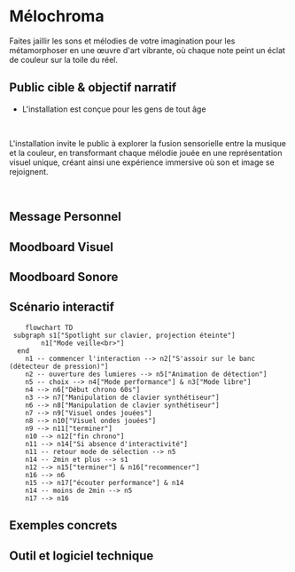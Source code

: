 # Mélochroma
Faites jaillir les sons et mélodies de votre imagination pour les métamorphoser en une œuvre d'art vibrante, où chaque note peint un éclat de couleur sur la toile du réel.

## Public cible & objectif narratif
- L'installation est conçue pour les gens de tout âge

<br>

L'installation invite le public à explorer la fusion sensorielle entre la musique et la couleur, en transformant chaque mélodie jouée en une représentation visuel unique, créant ainsi une expérience immersive où son et image se rejoignent.

<br>

## Message Personnel

## Moodboard Visuel

## Moodboard Sonore

## Scénario interactif

```mermaid
    flowchart TD
 subgraph s1["Spotlight sur clavier, projection éteinte"]
        n1["Mode veille<br>"]
  end
    n1 -- commencer l'interaction --> n2["S'assoir sur le banc (détecteur de pression)"]
    n2 -- ouverture des lumieres --> n5["Animation de détection"]
    n5 -- choix --> n4["Mode performance"] & n3["Mode libre"]
    n4 --> n6["Début chrono 60s"]
    n3 --> n7["Manipulation de clavier synthétiseur"]
    n6 --> n8["Manipulation de clavier synthétiseur"]
    n7 --> n9["Visuel ondes jouées"]
    n8 --> n10["Visuel ondes jouées"]
    n9 --> n11["terminer"]
    n10 --> n12["fin chrono"]
    n11 --> n14["Si absence d'interactivité"]
    n11 -- retour mode de sélection --> n5
    n14 -- 2min et plus --> s1
    n12 --> n15["terminer"] & n16["recommencer"]
    n16 --> n6
    n15 --> n17["écouter performance"] & n14
    n14 -- moins de 2min --> n5
    n17 --> n16
```

## Exemples concrets

## Outil et logiciel technique
